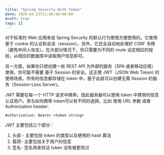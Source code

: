 ```yaml
---
title: "Spring Security With Token"
date: 2020-03-23T21:06:06+08:00
draft: true
tags: []
---
```



对于标准的 Web 应用来说 Spring Security 的默认行为使很方便使用的。它使用基于 cookie 的认证和会话（session）。另外，它还会自动地处理好 CSRF 令牌（避免中间人攻击）。在大部分情况下，你只需要为不同的 route 设定相应的授权，从相应的数据库中读取用户信息即可。


另一方面，如果你只想创建一些 REST API 为外部的服务（SPA 或者移动应用）使用，你可能不需要 基于 Session 的安全。这正使 JWT（JSON Web Token) 的使用场景。所有的信息都存储在 token 中，基于此就可以创建无需 Session 的服务（Session-Less Server)。


JWT 需要在每一个 HTTP 请求中携带，因此服务器可以使用 token 中携带的信息认证用户。至与如何携带 token可以有不同的选择。比如 使用 URL 参数 或者 Authorization header:

```
Authorization: Bearer <token string>
```

JWT 主要包括三个部分：

1. 头部 - 主要包括 token 的类型以及使用的 hash 算法
2. 载荷- 主要包括关于用户的信息
3. 签名- 签名用来验证 token 没有被更改过



